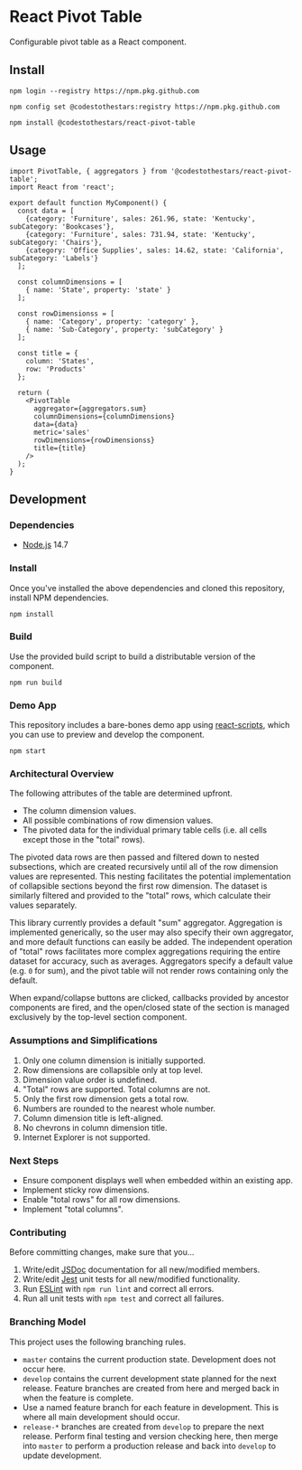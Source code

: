 # React Pivot Table
Configurable pivot table as a React component.

## Install
```Shell
npm login --registry https://npm.pkg.github.com

npm config set @codestothestars:registry https://npm.pkg.github.com

npm install @codestothestars/react-pivot-table
```

## Usage
```JSX
import PivotTable, { aggregators } from '@codestothestars/react-pivot-table';
import React from 'react';

export default function MyComponent() {
  const data = [
    {category: 'Furniture', sales: 261.96, state: 'Kentucky', subCategory: 'Bookcases'},
    {category: 'Furniture', sales: 731.94, state: 'Kentucky', subCategory: 'Chairs'},
    {category: 'Office Supplies', sales: 14.62, state: 'California', subCategory: 'Labels'}
  ];

  const columnDimensions = [
    { name: 'State', property: 'state' }
  ];

  const rowDimensionss = [
    { name: 'Category', property: 'category' },
    { name: 'Sub-Category', property: 'subCategory' }
  ];

  const title = {
    column: 'States',
    row: 'Products'
  };

  return (
    <PivotTable
      aggregator={aggregators.sum}
      columnDimensions={columnDimensions}
      data={data}
      metric='sales'
      rowDimensions={rowDimensionss}
      title={title}
    />
  );
}
```

## Development
### Dependencies
* [Node.js](https://nodejs.org) 14.7

### Install
Once you've installed the above dependencies and cloned this repository, install NPM dependencies.
```Shell
npm install
```

### Build
Use the provided build script to build a distributable version of the component.
```Shell
npm run build
```

### Demo App
This repository includes a bare-bones demo app using [react-scripts](https://www.npmjs.com/package/react-scripts), which you can use to preview and develop the component.

```Shell
npm start
```

### Architectural Overview
The following attributes of the table are determined upfront.
* The column dimension values.
* All possible combinations of row dimension values.
* The pivoted data for the individual primary table cells (i.e. all cells except those in the "total" rows).

The pivoted data rows are then passed and filtered down to nested subsections, which are created recursively until all of the row dimension values are represented. This nesting facilitates the potential implementation of collapsible sections beyond the first row dimension. The dataset is similarly filtered and provided to the "total" rows, which calculate their values separately.

This library currently provides a default "sum" aggregator. Aggregation is implemented generically, so the user may also specify their own aggregator, and more default functions can easily be added. The independent operation of "total" rows facilitates more complex aggregations requiring the entire dataset for accuracy, such as averages. Aggregators specify a default value (e.g. `0` for sum), and the pivot table will not render rows containing only the default.

When expand/collapse buttons are clicked, callbacks provided by ancestor components are fired, and the open/closed state of the section is managed exclusively by the top-level section component.

### Assumptions and Simplifications
1. Only one column dimension is initially supported.
1. Row dimensions are collapsible only at top level.
1. Dimension value order is undefined.
1. "Total" rows are supported. Total columns are not.
1. Only the first row dimension gets a total row.
1. Numbers are rounded to the nearest whole number.
1. Column dimension title is left-aligned.
1. No chevrons in column dimension title.
1. Internet Explorer is not supported.

### Next Steps
* Ensure component displays well when embedded within an existing app.
* Implement sticky row dimensions.
* Enable "total rows" for all row dimensions.
* Implement "total columns".

### Contributing
Before committing changes, make sure that you...
1. Write/edit [JSDoc](https://jsdoc.app) documentation for all new/modified members.
1. Write/edit [Jest](https://jestjs.io) unit tests for all new/modified functionality.
1. Run [ESLint](https://eslint.org) with `npm run lint` and correct all errors.
1. Run all unit tests with `npm test` and correct all failures.

### Branching Model
This project uses the following branching rules.
* `master` contains the current production state. Development does not occur here.
* `develop` contains the current development state planned for the next release. Feature branches are created from here and merged back in when the feature is complete.
* Use a named feature branch for each feature in development. This is where all main development should occur.
* `release-*` branches are created from `develop` to prepare the next release. Perform final testing and version checking here, then merge into `master` to perform a production release and back into `develop` to update development.
